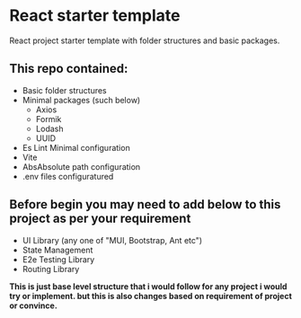 # React starter template
React project starter template with folder structures and basic packages.

## This repo contained:
* Basic folder structures
* Minimal packages (such below)
    * Axios
    * Formik
    * Lodash
    * UUID
* Es Lint Minimal configuration
* Vite
* AbsAbsolute path configuration
* .env files configuratured

## Before begin you may need to add below to this project as per your requirement
* UI Library (any one of "MUI, Bootstrap, Ant etc")
* State Management
* E2e Testing Library
* Routing Library

**This is just base level structure that i would follow for any project i would try or implement. but this is also changes based on requirement of project or convince.**

